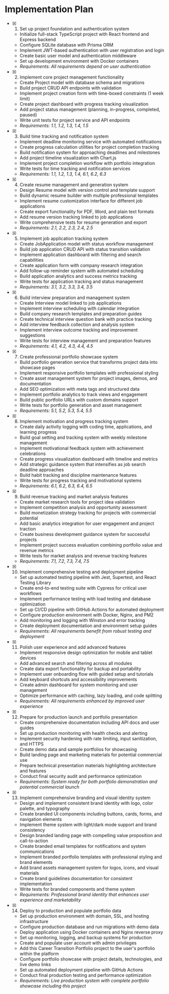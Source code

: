 # Implementation Plan

- [x] 1. Set up project foundation and authentication system






















  - Initialize full-stack TypeScript project with React frontend and Express backend
  - Configure SQLite database with Prisma ORM
  - Implement JWT-based authentication with user registration and login
  - Create basic user model and authentication middleware
  - Set up development environment with Docker containers
  - _Requirements: All requirements depend on user authentication_

- [x] 2. Implement core project management functionality




  - Create Project model with database schema and migrations
  - Build project CRUD API endpoints with validation
  - Implement project creation form with time-boxed constraints (1 week limit)
  - Create project dashboard with progress tracking visualization
  - Add project status management (planning, in-progress, completed, paused)
  - Write unit tests for project service and API endpoints
  - _Requirements: 1.1, 1.2, 1.3, 1.4, 1.5_

- [x] 3. Build time tracking and notification system
  - Implement deadline monitoring service with automated notifications
  - Create progress calculation utilities for project completion tracking
  - Build notification system for approaching deadlines and milestones
  - Add project timeline visualization with Chart.js
  - Implement project completion workflow with portfolio integration
  - Write tests for time tracking and notification services
  - _Requirements: 1.1, 1.2, 1.3, 1.4, 6.1, 6.2, 6.3_

- [x] 4. Create resume management and generation system
  - Design Resume model with version control and template support
  - Build dynamic resume builder with multiple professional templates
  - Implement resume customization interface for different job applications
  - Create export functionality for PDF, Word, and plain text formats
  - Add resume version tracking linked to job applications
  - Write comprehensive tests for resume generation and export
  - _Requirements: 2.1, 2.2, 2.3, 2.4, 2.5_

- [x] 5. Implement job application tracking system
  - Create JobApplication model with status workflow management
  - Build job application CRUD API with status transition validation
  - Implement application dashboard with filtering and search capabilities
  - Create application form with company research integration
  - Add follow-up reminder system with automated scheduling
  - Build application analytics and success metrics tracking
  - Write tests for application tracking and status management
  - _Requirements: 3.1, 3.2, 3.3, 3.4, 3.5_

- [x] 6. Build interview preparation and management system
  - Create Interview model linked to job applications
  - Implement interview scheduling with calendar integration
  - Build company research templates and preparation guides
  - Create technical interview question bank with practice tracking
  - Add interview feedback collection and analysis system
  - Implement interview outcome tracking and improvement suggestions
  - Write tests for interview management and preparation features
  - _Requirements: 4.1, 4.2, 4.3, 4.4, 4.5_

- [x] 7. Create professional portfolio showcase system
  - Build portfolio generation service that transforms project data into showcase pages
  - Implement responsive portfolio templates with professional styling
  - Create asset management system for project images, demos, and documentation
  - Add SEO optimization with meta tags and structured data
  - Implement portfolio analytics to track views and engagement
  - Build public portfolio URLs with custom domains support
  - Write tests for portfolio generation and asset management
  - _Requirements: 5.1, 5.2, 5.3, 5.4, 5.5_

- [x] 8. Implement motivation and progress tracking system
  - Create daily activity logging with coding time, applications, and learning progress
  - Build goal setting and tracking system with weekly milestone management
  - Implement motivational feedback system with achievement celebrations
  - Create progress visualization dashboard with timeline and metrics
  - Add strategic guidance system that intensifies as job search deadline approaches
  - Build habit tracking and discipline maintenance features
  - Write tests for progress tracking and motivational systems
  - _Requirements: 6.1, 6.2, 6.3, 6.4, 6.5_

- [x] 9. Build revenue tracking and market analysis features
  - Create market research tools for project idea validation
  - Implement competition analysis and opportunity assessment
  - Build monetization strategy tracking for projects with commercial potential
  - Add basic analytics integration for user engagement and project traction
  - Create business development guidance system for successful projects
  - Implement project success evaluation combining portfolio value and revenue metrics
  - Write tests for market analysis and revenue tracking features
  - _Requirements: 7.1, 7.2, 7.3, 7.4, 7.5_

- [x] 10. Implement comprehensive testing and deployment pipeline
  - Set up automated testing pipeline with Jest, Supertest, and React Testing Library
  - Create end-to-end testing suite with Cypress for critical user workflows
  - Implement performance testing with load testing and database optimization
  - Set up CI/CD pipeline with GitHub Actions for automated deployment
  - Configure production environment with Docker, Nginx, and PM2
  - Add monitoring and logging with Winston and error tracking
  - Create deployment documentation and environment setup guides
  - _Requirements: All requirements benefit from robust testing and deployment_

- [x] 11. Polish user experience and add advanced features
  - Implement responsive design optimization for mobile and tablet devices
  - Add advanced search and filtering across all modules
  - Create data export functionality for backup and portability
  - Implement user onboarding flow with guided setup and tutorials
  - Add keyboard shortcuts and accessibility improvements
  - Create admin dashboard for system monitoring and user management
  - Optimize performance with caching, lazy loading, and code splitting
  - _Requirements: All requirements enhanced by improved user experience_

- [x] 12. Prepare for production launch and portfolio presentation
  - Create comprehensive documentation including API docs and user guides
  - Set up production monitoring with health checks and alerting
  - Implement security hardening with rate limiting, input sanitization, and HTTPS
  - Create demo data and sample portfolios for showcasing
  - Build landing page and marketing materials for potential commercial use
  - Prepare technical presentation materials highlighting architecture and features
  - Conduct final security audit and performance optimization
  - _Requirements: System ready for both portfolio demonstration and potential commercial launch_

- [x] 13. Implement comprehensive branding and visual identity system
  - Design and implement consistent brand identity with logo, color palette, and typography
  - Create branded UI components including buttons, cards, forms, and navigation elements
  - Implement theme system with light/dark mode support and brand consistency
  - Design branded landing page with compelling value proposition and call-to-action
  - Create branded email templates for notifications and system communications
  - Implement branded portfolio templates with professional styling and brand elements
  - Add brand assets management system for logos, icons, and visual materials
  - Create brand guidelines documentation for consistent implementation
  - Write tests for branded components and theme system
  - _Requirements: Professional brand identity that enhances user experience and marketability_

- [x] 14. Deploy to production and populate portfolio data






  - Set up production environment with domain, SSL, and hosting infrastructure
  - Configure production database and run migrations with demo data
  - Deploy application using Docker containers and Nginx reverse proxy
  - Set up monitoring, logging, and backup systems for production
  - Create and populate user account with admin privileges
  - Add this Career Transition Portfolio project to the user's portfolio within the platform
  - Configure portfolio showcase with project details, technologies, and live demo links
  - Set up automated deployment pipeline with GitHub Actions
  - Conduct final production testing and performance optimization
  - _Requirements: Live production system with complete portfolio showcase including this project_